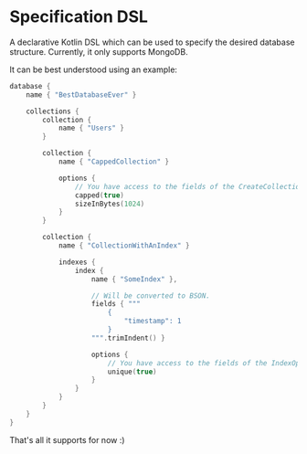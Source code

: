 # Specification DSL

A declarative Kotlin DSL which can be used to specify the desired database structure. Currently, it only supports MongoDB.

It can be best understood using an example:

~~~~Kotlin
database {
    name { "BestDatabaseEver" }

    collections {
        collection {
            name { "Users" }
        }

        collection {
            name { "CappedCollection" }

            options {
                // You have access to the fields of the CreateCollectionOptions class.
                capped(true)
                sizeInBytes(1024)
            }
        }

        collection {
            name { "CollectionWithAnIndex" }

            indexes {
                index {
                    name { "SomeIndex" },

                    // Will be converted to BSON.
                    fields { """
                        {
                            "timestamp": 1
                        }
                    """.trimIndent() }

                    options {
                        // You have access to the fields of the IndexOptions class.
                        unique(true)
                    }
                }
            }
        }
    }
}
~~~~

That's all it supports for now :)
